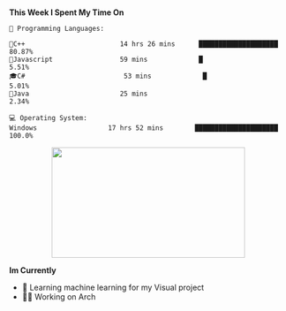 <br>
<p><g-emoji class="g-emoji" alias="bar_chart" fallback-src="https://github.githubassets.com/images/icons/emoji/unicode/1f4ca.png"></g-emoji> <strong>This Week I Spent My Time On</strong></p>

<pre lang="text"><code>💬 Programming Languages: 

👾C++                        14 hrs 26 mins      ████████████████████         80.87% 
🐋Javascript                 59 mins             █                            5.51% 
🎓C#                         53 mins             █                            5.01% 
🐍Java                       25 mins                                          2.34%

💻 Operating System: 
Windows                  17 hrs 52 mins        █████████████████████        100.0%</code></pre>
 <p align="center"><img src="https://i.imgur.com/uMFppaM.gif" width="350" height="200"> </p>

<p><g-emoji class="g-emoji" alias="bar_chart" fallback-src="https://github.githubassets.com/images/icons/emoji/unicode/1f4ca.png"></g-emoji> <strong>Im Currently</strong></p>
<ul>
<li><g-emoji class="g-emoji" alias="books" fallback-src="https://github.githubassets.com/images/icons/emoji/unicode/1f4da.png">🔎</g-emoji> Learning machine learning for my Visual project</li>
<li><g-emoji class="g-emoji" alias="books" fallback-src="https://github.githubassets.com/images/icons/emoji/unicode/1f4da.png">🧞‍♂️</g-emoji> Working on Arch</li>
</ul>


